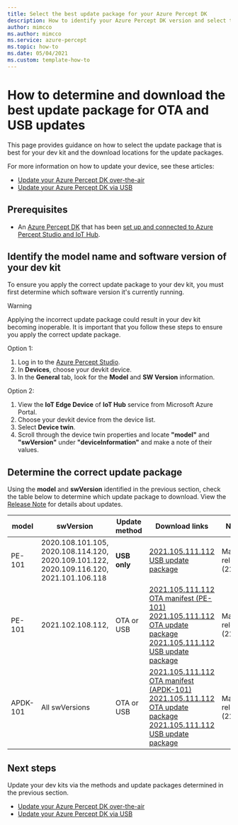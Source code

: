 ```yaml
---
title: Select the best update package for your Azure Percept DK
description: How to identify your Azure Percept DK version and select the best update package for it 
author: mimcco
ms.author: mimcco
ms.service: azure-percept
ms.topic: how-to
ms.date: 05/04/2021
ms.custom: template-how-to
---
```


# How to determine and download the best update package for OTA and USB updates

This page provides guidance on how to select the update package that is best for your dev kit and the download locations for the update packages.

For more information on how to update your device, see these articles:
- [Update your Azure Percept DK over-the-air](https://docs.microsoft.com/azure/azure-percept/how-to-update-over-the-air)
- [Update your Azure Percept DK via USB](https://docs.microsoft.com/azure/azure-percept/how-to-update-via-usb)


## Prerequisites

- An [Azure Percept DK](https://go.microsoft.com/fwlink/?linkid=2155270) that has been [set up and connected to Azure Percept Studio and IoT Hub](https://docs.microsoft.com/azure/azure-percept/quickstart-percept-dk-set-up).

## Identify the model name and software version of your dev kit
To ensure you apply the correct update package to your dev kit, you must first determine which software version it's currently running.

> [!WARNING]
> Applying the incorrect update package could result in your dev kit becoming inoperable. It is important that you follow these steps to ensure you apply the correct update package.

Option 1:
1. Log in to the [Azure Percept Studio](https://docs.microsoft.com/en-us/azure/azure-percept/overview-azure-percept-studio).
2. In **Devices**, choose your devkit device.
3. In the **General** tab, look for the **Model** and **SW Version** information.

Option 2:
1. View the **IoT Edge Device** of **IoT Hub** service from Microsoft Azure Portal.
1. Choose your devkit device from the device list.
1. Select **Device twin**.
1. Scroll through the device twin properties and locate **"model"** and **"swVersion"** under **"deviceInformation"** and make a note of their values.

## Determine the correct update package
Using the **model** and **swVersion** identified in the previous section, check the table below to determine which update package to download. View the [Release Note](https://docs.microsoft.com/en-us/azure/azure-percept/devkit-release-note) for details about updates.


|model  |swVersion  |Update method  |Download links  |Note  |
|---------|---------|---------|---------|---------|
|PE-101     |2020.108.101.105, <br>2020.108.114.120, <br>2020.109.101.122, <br>2020.109.116.120, <br>2021.101.106.118        |**USB only**         |[2021.105.111.112 USB update package](https://go.microsoft.com/fwlink/?linkid=2163555)         |May release (2105)         |
|PE-101     |2021.102.108.112, <br>         |OTA or USB        | [2021.105.111.112 OTA manifest (PE-101)](https://go.microsoft.com/fwlink/?linkid=2155625)<br>[2021.105.111.112 OTA update package](https://go.microsoft.com/fwlink/?linkid=2163456)<br>[2021.105.111.112 USB update package](https://go.microsoft.com/fwlink/?linkid=2163555)        |May release (2105)         |
|APDK-101     |All swVersions        |OTA or USB       | [2021.105.111.112 OTA manifest (APDK-101)](https://go.microsoft.com/fwlink/?linkid=2163554)<br>[2021.105.111.112 OTA update package](https://go.microsoft.com/fwlink/?linkid=2163456)<br>[2021.105.111.112 USB update package](https://go.microsoft.com/fwlink/?linkid=2163555)        |May release (2105)         |


## Next steps
Update your dev kits via the methods and update packages determined in the previous section.
- [Update your Azure Percept DK over-the-air](https://docs.microsoft.com/azure/azure-percept/how-to-update-over-the-air)
- [Update your Azure Percept DK via USB](https://docs.microsoft.com/azure/azure-percept/how-to-update-via-usb)
